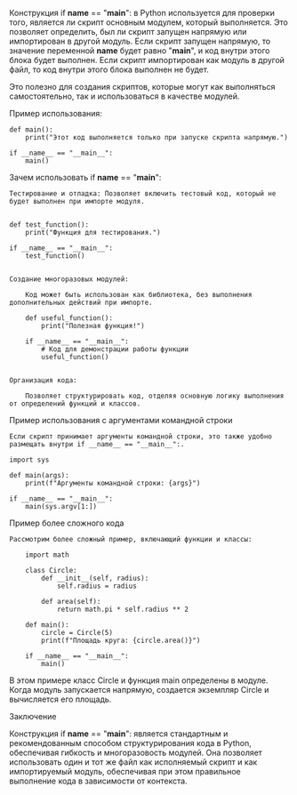 

Конструкция if __name__ == "__main__": в Python используется для проверки того, является ли скрипт основным модулем,
который выполняется. Это позволяет определить, был ли скрипт запущен напрямую или импортирован в другой модуль.
Если скрипт запущен напрямую, то значение переменной __name__ будет равно "__main__",
и код внутри этого блока будет выполнен. Если скрипт импортирован как модуль в другой файл,
то код внутри этого блока выполнен не будет.


Это полезно для создания скриптов, которые могут как выполняться самостоятельно, так и использоваться в качестве модулей.


Пример использования:

    def main():
        print("Этот код выполняется только при запуске скрипта напрямую.")
    
    if __name__ == "__main__":
        main()


Зачем использовать if __name__ == "__main__":

    Тестирование и отладка: Позволяет включить тестовый код, который не будет выполнен при импорте модуля.

    
    def test_function():
        print("Функция для тестирования.")
    
    if __name__ == "__main__":
        test_function()


    Создание многоразовых модулей: 
    
        Код может быть использован как библиотека, без выполнения дополнительных действий при импорте.
     
        def useful_function():
            print("Полезная функция!")
    
        if __name__ == "__main__":
            # Код для демонстрации работы функции
            useful_function()
    

    Организация кода: 
    
        Позволяет структурировать код, отделяя основную логику выполнения от определений функций и классов.



Пример использования с аргументами командной строки

    Если скрипт принимает аргументы командной строки, это также удобно размещать внутри if __name__ == "__main__":.

    import sys
    
    def main(args):
        print(f"Аргументы командной строки: {args}")
    
    if __name__ == "__main__":
        main(sys.argv[1:])


Пример более сложного кода

    Рассмотрим более сложный пример, включающий функции и классы:
        
        import math
        
        class Circle:
            def __init__(self, radius):
                self.radius = radius
        
            def area(self):
                return math.pi * self.radius ** 2
        
        def main():
            circle = Circle(5)
            print(f"Площадь круга: {circle.area()}")
        
        if __name__ == "__main__":
            main()


В этом примере класс Circle и функция main определены в модуле. Когда модуль запускается напрямую, 
создается экземпляр Circle и вычисляется его площадь.


Заключение

Конструкция if __name__ == "__main__": является стандартным и рекомендованным способом структурирования кода в Python,
обеспечивая гибкость и многоразовость модулей. Она позволяет использовать один и тот же файл как исполняемый скрипт 
и как импортируемый модуль, обеспечивая при этом правильное выполнение кода в зависимости от контекста.
